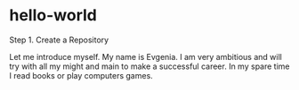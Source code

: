 # hello-world
Step 1. Create a Repository

Let me introduce myself. My name is Evgenia. 
I am very ambitious and will try with all my might and main to make a successful career. 
In my spare time I read books or play computers games. 
